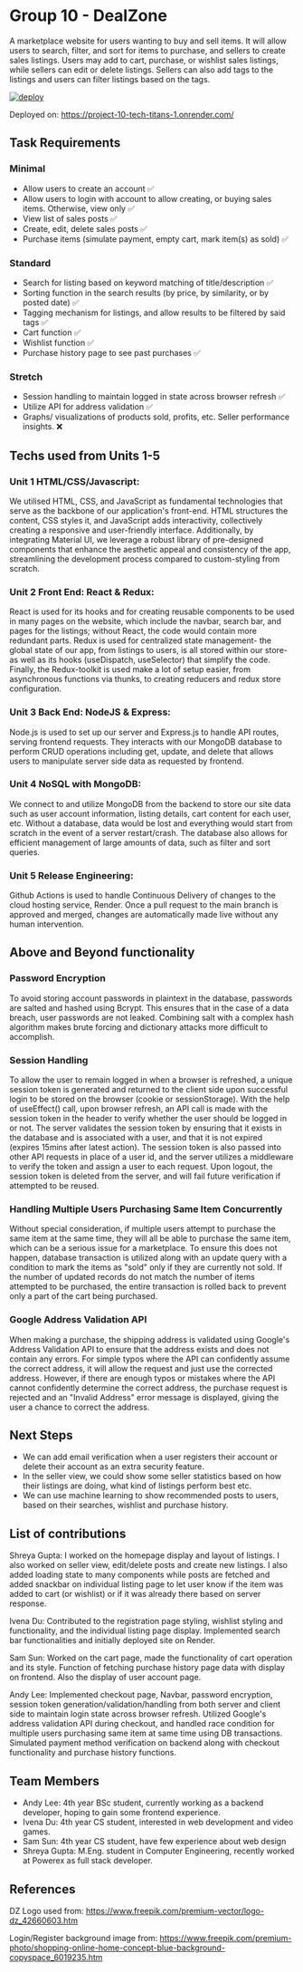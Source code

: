 # Group 10 - DealZone
A marketplace website for users wanting to buy and sell items. It will allow users to search, filter, and sort for items to purchase, and sellers to create sales listings. Users may add to cart, purchase, or wishlist sales listings, while sellers can edit or delete listings. Sellers can also add tags to the listings and users can filter listings based on the tags.

[![deploy](https://github.com/ubc-cpsc455-2024S/project-10_tech_titans/actions/workflows/deploy.yml/badge.svg)](https://github.com/ubc-cpsc455-2024S/project-10_tech_titans/actions/workflows/deploy.yml)

Deployed on: https://project-10-tech-titans-1.onrender.com/

## Task Requirements

### Minimal
- Allow users to create an account ✅
- Allow users to login with account to allow creating, or buying sales items. Otherwise, view only ✅
- View list of sales posts ✅
- Create, edit, delete sales posts ✅
- Purchase items (simulate payment, empty cart, mark item(s) as sold) ✅
 
### Standard
- Search for listing based on keyword matching of title/description ✅
- Sorting function in the search results (by price, by similarity, or by posted date) ✅
- Tagging mechanism for listings, and allow results to be filtered by said tags ✅
- Cart function ✅
- Wishlist function ✅
- Purchase history page to see past purchases ✅

### Stretch
- Session handling to maintain logged in state across browser refresh ✅
- Utilize API for address validation ✅ 
- Graphs/ visualizations of products sold, profits, etc. Seller performance insights. ❌

## Techs used from Units 1-5

### Unit 1 HTML/CSS/Javascript:
We utilised HTML, CSS, and JavaScript as fundamental technologies that serve as the backbone of our application's front-end. HTML structures the content, CSS styles it, and JavaScript adds interactivity, collectively creating a responsive and user-friendly interface. Additionally, by integrating Material UI, we leverage a robust library of pre-designed components that enhance the aesthetic appeal and consistency of the app, streamlining the development process compared to custom-styling from scratch.

### Unit 2 Front End: React & Redux:
React is used for its hooks and for creating reusable components to be used in many pages on the website, which include the navbar, search bar, and pages for the listings; without React, the code would contain more redundant parts. Redux is used for centralized state management- the global state of our app, from listings to users, is all stored within our store- as well as its hooks (useDispatch, useSelector) that simplify the code. Finally, the Redux-toolkit is used make a lot of setup easier, from asynchronous functions via thunks, to creating reducers and redux store configuration.

### Unit 3 Back End: NodeJS & Express:
Node.js is used to set up our server and Express.js to handle API routes, serving frontend requests. They interacts with our MongoDB database to perform CRUD operations including get, update, and delete that allows users to manipulate server side data as requested by frontend.

### Unit 4 NoSQL with MongoDB:
We connect to and utilize MongoDB from the backend to store our site data such as user account information, listing details, cart content for each user, etc. Without a database, data would be lost and everything would start from scratch in the event of a server restart/crash. The database also allows for efficient management of large amounts of data, such as filter and sort queries.

### Unit 5 Release Engineering:
Github Actions is used to handle Continuous Delivery of changes to the cloud hosting service, Render. Once a pull request to the main branch is approved and merged, changes are automatically made live without any human intervention. 

## Above and Beyond functionality

### Password Encryption
To avoid storing account passwords in plaintext in the database, passwords are salted and hashed using Bcrypt. This ensures that in the case of a data breach, user passwords are not leaked. Combining salt with a complex hash algorithm makes brute forcing and dictionary attacks more difficult to accomplish.

### Session Handling
To allow the user to remain logged in when a browser is refreshed, a unique session token is generated and returned to the client side upon successful login to be stored on the browser (cookie or sessionStorage). With the help of useEffect() call, upon browser refresh, an API call is made with the session token in the header to verify whether the user should be logged in or not. The server validates the session token by ensuring that it exists in the database and is associated with a user, and that it is not expired (expires 15mins after latest action). The session token is also passed into other API requests in place of a user id, and the server utilizes a middleware to verify the token and assign a user to each request. Upon logout, the session token is deleted from the server, and will fail future verification if attempted to be reused.

### Handling Multiple Users Purchasing Same Item Concurrently
Without special consideration, if multiple users attempt to purchase the same item at the same time, they will all be able to purchase the same item, which can be a serious issue for a marketplace. To ensure this does not happen, database transaction is utilized along with an update query with a condition to mark the items as "sold" only if they are currently not sold. If the number of updated records do not match the number of items attempted to be purchased, the entire transaction is rolled back to prevent only a part of the cart being purchased.

### Google Address Validation API
When making a purchase, the shipping address is validated using Google's Address Validation API to ensure that the address exists and does not contain any errors. For simple typos where the API can confidently assume the correct address, it will allow the request and just use the corrected address. However, if there are enough typos or mistakes where the API cannot confidently determine the correct address, the purchase request is rejected and an "Invalid Address" error message is displayed, giving the user a chance to correct the address.

## Next Steps
- We can add email verification when a user registers their account or delete their account as an extra security feature.
- In the seller view, we could show some seller statistics based on how their listings are doing, what kind of listings perform best etc.
- We can use machine learning to show recommended posts to users, based on their searches, wishlist and purchase history.

## List of contributions

Shreya Gupta: I worked on the homepage display and layout of listings. I also worked on seller view, edit/delete posts and create new listings. I also added loading state to many components while posts are fetched and added snackbar on individual listing page to let user know if the item was added to cart (or wishlist) or if it was already there based on server response. 

Ivena Du: Contributed to the registration page styling, wishlist styling and functionality, and the individual listing page display. Implemented search bar functionalities and initially deployed site on Render.

Sam Sun: Worked on the cart page, made the functionality of cart operation and its style. Function of fetching purchase history page data with display on frontend. Also the display of user account page.

Andy Lee: Implemented checkout page, Navbar, password encryption, session token generation/validation/handling from both server and client side to maintain login state across browser refresh. Utilized Google's address validation API during checkout, and handled race condition for multiple users purchasing same item at same time using DB transactions. Simulated payment method verification on backend along with checkout functionality and purchase history functions.

## Team Members

- Andy Lee: 4th year BSc student, currently working as a backend developer, hoping to gain some frontend experience.
- Ivena Du: 4th year CS student, interested in web development and video games.
- Sam Sun: 4th year CS student, have few experience about web design
- Shreya Gupta: M.Eng. student in Computer Engineering, recently worked at Powerex as full stack developer.

## References

DZ Logo used from: https://www.freepik.com/premium-vector/logo-dz_42660603.htm 

Login/Register background image from: https://www.freepik.com/premium-photo/shopping-online-home-concept-blue-background-copyspace_6019235.htm

